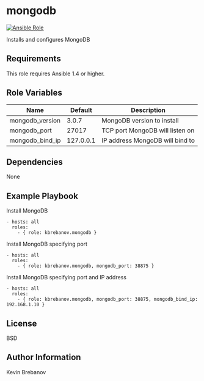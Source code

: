 mongodb
=======

[![Ansible Role](https://img.shields.io/ansible/role/3287.svg)](https://galaxy.ansible.com/list#/roles/3287)

Installs and configures MongoDB

Requirements
------------

This role requires Ansible 1.4 or higher.

Role Variables
--------------

| Name            | Default   | Description                     |
|-----------------|-----------|---------------------------------|
| mongodb_version | 3.0.7     | MongoDB version to install      |
| mongodb_port    | 27017     | TCP port MongoDB will listen on |
| mongodb_bind_ip | 127.0.0.1 | IP address MongoDB will bind to |

Dependencies
------------

None

Example Playbook
----------------

Install MongoDB
```
- hosts: all
  roles:
    - { role: kbrebanov.mongodb }
```

Install MongoDB specifying port
```
- hosts: all
  roles:
    - { role: kbrebanov.mongodb, mongodb_port: 38875 }
```

Install MongoDB specifying port and IP address
```
- hosts: all
  roles:
    - { role: kbrebanov.mongodb, mongodb_port: 38875, mongodb_bind_ip: 192.168.1.10 }
```

License
-------

BSD

Author Information
------------------

Kevin Brebanov
